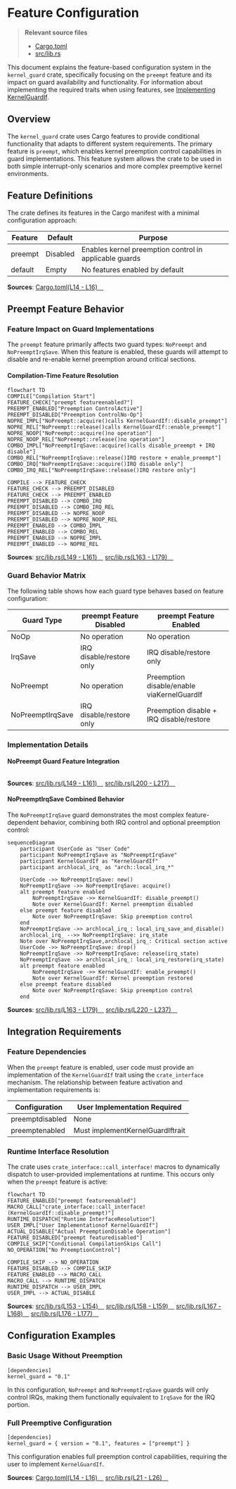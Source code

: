 # Feature Configuration

> **Relevant source files**
> * [Cargo.toml](https://github.com/arceos-org/kernel_guard/blob/f1a9da26/Cargo.toml)
> * [src/lib.rs](https://github.com/arceos-org/kernel_guard/blob/f1a9da26/src/lib.rs)

This document explains the feature-based configuration system in the `kernel_guard` crate, specifically focusing on the `preempt` feature and its impact on guard availability and functionality. For information about implementing the required traits when using features, see [Implementing KernelGuardIf](/arceos-org/kernel_guard/4.2-implementing-kernelguardif).

## Overview

The `kernel_guard` crate uses Cargo features to provide conditional functionality that adapts to different system requirements. The primary feature is `preempt`, which enables kernel preemption control capabilities in guard implementations. This feature system allows the crate to be used in both simple interrupt-only scenarios and more complex preemptive kernel environments.

## Feature Definitions

The crate defines its features in the Cargo manifest with a minimal configuration approach:

|Feature|Default|Purpose|
| --- | --- | --- |
|preempt|Disabled|Enables kernel preemption control in applicable guards|
|default|Empty|No features enabled by default|

**Sources**: [Cargo.toml(L14 - L16)&emsp;](https://github.com/arceos-org/kernel_guard/blob/f1a9da26/Cargo.toml#L14-L16)

## Preempt Feature Behavior

### Feature Impact on Guard Implementations

The `preempt` feature primarily affects two guard types: `NoPreempt` and `NoPreemptIrqSave`. When this feature is enabled, these guards will attempt to disable and re-enable kernel preemption around critical sections.

#### Compilation-Time Feature Resolution

```mermaid
flowchart TD
COMPILE["Compilation Start"]
FEATURE_CHECK["preempt featureenabled?"]
PREEMPT_ENABLED["Preemption ControlActive"]
PREEMPT_DISABLED["Preemption ControlNo-Op"]
NOPRE_IMPL["NoPreempt::acquire()calls KernelGuardIf::disable_preempt"]
NOPRE_REL["NoPreempt::release()calls KernelGuardIf::enable_preempt"]
NOPRE_NOOP["NoPreempt::acquire()no operation"]
NOPRE_NOOP_REL["NoPreempt::release()no operation"]
COMBO_IMPL["NoPreemptIrqSave::acquire()calls disable_preempt + IRQ disable"]
COMBO_REL["NoPreemptIrqSave::release()IRQ restore + enable_preempt"]
COMBO_IRQ["NoPreemptIrqSave::acquire()IRQ disable only"]
COMBO_IRQ_REL["NoPreemptIrqSave::release()IRQ restore only"]

COMPILE --> FEATURE_CHECK
FEATURE_CHECK --> PREEMPT_DISABLED
FEATURE_CHECK --> PREEMPT_ENABLED
PREEMPT_DISABLED --> COMBO_IRQ
PREEMPT_DISABLED --> COMBO_IRQ_REL
PREEMPT_DISABLED --> NOPRE_NOOP
PREEMPT_DISABLED --> NOPRE_NOOP_REL
PREEMPT_ENABLED --> COMBO_IMPL
PREEMPT_ENABLED --> COMBO_REL
PREEMPT_ENABLED --> NOPRE_IMPL
PREEMPT_ENABLED --> NOPRE_REL
```

**Sources**: [src/lib.rs(L149 - L161)&emsp;](https://github.com/arceos-org/kernel_guard/blob/f1a9da26/src/lib.rs#L149-L161) [src/lib.rs(L163 - L179)&emsp;](https://github.com/arceos-org/kernel_guard/blob/f1a9da26/src/lib.rs#L163-L179)

### Guard Behavior Matrix

The following table shows how each guard type behaves based on feature configuration:

|Guard Type|preempt Feature Disabled|preempt Feature Enabled|
| --- | --- | --- |
|NoOp|No operation|No operation|
|IrqSave|IRQ disable/restore only|IRQ disable/restore only|
|NoPreempt|No operation|Preemption disable/enable viaKernelGuardIf|
|NoPreemptIrqSave|IRQ disable/restore only|Preemption disable + IRQ disable/restore|

### Implementation Details

#### NoPreempt Guard Feature Integration

```

```

**Sources**: [src/lib.rs(L149 - L161)&emsp;](https://github.com/arceos-org/kernel_guard/blob/f1a9da26/src/lib.rs#L149-L161) [src/lib.rs(L200 - L217)&emsp;](https://github.com/arceos-org/kernel_guard/blob/f1a9da26/src/lib.rs#L200-L217)

#### NoPreemptIrqSave Combined Behavior

The `NoPreemptIrqSave` guard demonstrates the most complex feature-dependent behavior, combining both IRQ control and optional preemption control:

```mermaid
sequenceDiagram
    participant UserCode as "User Code"
    participant NoPreemptIrqSave as "NoPreemptIrqSave"
    participant KernelGuardIf as "KernelGuardIf"
    participant archlocal_irq_ as "arch::local_irq_*"

    UserCode ->> NoPreemptIrqSave: new()
    NoPreemptIrqSave ->> NoPreemptIrqSave: acquire()
    alt preempt feature enabled
        NoPreemptIrqSave ->> KernelGuardIf: disable_preempt()
        Note over KernelGuardIf: Kernel preemption disabled
    else preempt feature disabled
        Note over NoPreemptIrqSave: Skip preemption control
    end
    NoPreemptIrqSave ->> archlocal_irq_: local_irq_save_and_disable()
    archlocal_irq_ -->> NoPreemptIrqSave: irq_state
    Note over NoPreemptIrqSave,archlocal_irq_: Critical section active
    UserCode ->> NoPreemptIrqSave: drop()
    NoPreemptIrqSave ->> NoPreemptIrqSave: release(irq_state)
    NoPreemptIrqSave ->> archlocal_irq_: local_irq_restore(irq_state)
    alt preempt feature enabled
        NoPreemptIrqSave ->> KernelGuardIf: enable_preempt()
        Note over KernelGuardIf: Kernel preemption restored
    else preempt feature disabled
        Note over NoPreemptIrqSave: Skip preemption control
    end
```

**Sources**: [src/lib.rs(L163 - L179)&emsp;](https://github.com/arceos-org/kernel_guard/blob/f1a9da26/src/lib.rs#L163-L179) [src/lib.rs(L220 - L237)&emsp;](https://github.com/arceos-org/kernel_guard/blob/f1a9da26/src/lib.rs#L220-L237)

## Integration Requirements

### Feature Dependencies

When the `preempt` feature is enabled, user code must provide an implementation of the `KernelGuardIf` trait using the `crate_interface` mechanism. The relationship between feature activation and implementation requirements is:

|Configuration|User Implementation Required|
| --- | --- |
|preemptdisabled|None|
|preemptenabled|Must implementKernelGuardIftrait|

### Runtime Interface Resolution

The crate uses `crate_interface::call_interface!` macros to dynamically dispatch to user-provided implementations at runtime. This occurs only when the `preempt` feature is active:

```mermaid
flowchart TD
FEATURE_ENABLED["preempt featureenabled"]
MACRO_CALL["crate_interface::call_interface!(KernelGuardIf::disable_preempt)"]
RUNTIME_DISPATCH["Runtime InterfaceResolution"]
USER_IMPL["User Implementationof KernelGuardIf"]
ACTUAL_DISABLE["Actual PreemptionDisable Operation"]
FEATURE_DISABLED["preempt featuredisabled"]
COMPILE_SKIP["Conditional CompilationSkips Call"]
NO_OPERATION["No PreemptionControl"]

COMPILE_SKIP --> NO_OPERATION
FEATURE_DISABLED --> COMPILE_SKIP
FEATURE_ENABLED --> MACRO_CALL
MACRO_CALL --> RUNTIME_DISPATCH
RUNTIME_DISPATCH --> USER_IMPL
USER_IMPL --> ACTUAL_DISABLE
```

**Sources**: [src/lib.rs(L153 - L154)&emsp;](https://github.com/arceos-org/kernel_guard/blob/f1a9da26/src/lib.rs#L153-L154) [src/lib.rs(L158 - L159)&emsp;](https://github.com/arceos-org/kernel_guard/blob/f1a9da26/src/lib.rs#L158-L159) [src/lib.rs(L167 - L168)&emsp;](https://github.com/arceos-org/kernel_guard/blob/f1a9da26/src/lib.rs#L167-L168) [src/lib.rs(L176 - L177)&emsp;](https://github.com/arceos-org/kernel_guard/blob/f1a9da26/src/lib.rs#L176-L177)

## Configuration Examples

### Basic Usage Without Preemption

```
[dependencies]
kernel_guard = "0.1"
```

In this configuration, `NoPreempt` and `NoPreemptIrqSave` guards will only control IRQs, making them functionally equivalent to `IrqSave` for the IRQ portion.

### Full Preemptive Configuration

```
[dependencies]
kernel_guard = { version = "0.1", features = ["preempt"] }
```

This configuration enables full preemption control capabilities, requiring the user to implement `KernelGuardIf`.

**Sources**: [Cargo.toml(L14 - L16)&emsp;](https://github.com/arceos-org/kernel_guard/blob/f1a9da26/Cargo.toml#L14-L16) [src/lib.rs(L21 - L26)&emsp;](https://github.com/arceos-org/kernel_guard/blob/f1a9da26/src/lib.rs#L21-L26)
